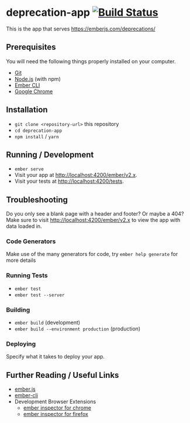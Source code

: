 # deprecation-app [![Build Status](https://travis-ci.org/ember-learn/deprecation-app.svg?branch=master)](https://travis-ci.org/ember-learn/deprecation-app)

This is the app that serves https://emberjs.com/deprecations/

## Prerequisites

You will need the following things properly installed on your computer.

* [Git](https://git-scm.com/)
* [Node.js](https://nodejs.org/) (with npm)
* [Ember CLI](https://ember-cli.com/)
* [Google Chrome](https://google.com/chrome/)

## Installation

* `git clone <repository-url>` this repository
* `cd deprecation-app`
* `npm install` / `yarn`

## Running / Development

* `ember serve`
* Visit your app at [http://localhost:4200/ember/v2.x](http://localhost:4200/ember/v2.x).
* Visit your tests at [http://localhost:4200/tests](http://localhost:4200/tests).

## Troubleshooting

Do you only see a blank page with a header and footer? Or maybe a 404? Make sure to visit
[http://localhost:4200/ember/v2.x](http://localhost:4200/ember/v2.x) to view the app
with data loaded in.

### Code Generators

Make use of the many generators for code, try `ember help generate` for more details

### Running Tests

* `ember test`
* `ember test --server`

### Building

* `ember build` (development)
* `ember build --environment production` (production)

### Deploying

Specify what it takes to deploy your app.

## Further Reading / Useful Links

* [ember.js](https://emberjs.com/)
* [ember-cli](https://ember-cli.com/)
* Development Browser Extensions
  * [ember inspector for chrome](https://chrome.google.com/webstore/detail/ember-inspector/bmdblncegkenkacieihfhpjfppoconhi)
  * [ember inspector for firefox](https://addons.mozilla.org/en-US/firefox/addon/ember-inspector/)
